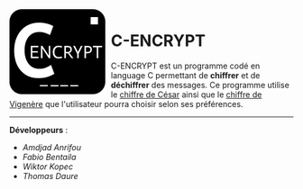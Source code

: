 <img  style="float: left; margin: 0 10px 0 0; " alt="" src="Logo_projet_C.png">

# **C-ENCRYPT**
<div>
C-ENCRYPT est un programme codé en language C permettant de <strong>chiffrer</strong> et de <strong>déchiffrer</strong> des messages. Ce programme utilise le <a href="https://fr.wikipedia.org/wiki/Chiffrement_par_d%C3%A9calage">chiffre de César</a> ainsi que le <a href="https://fr.wikipedia.org/wiki/Chiffre_de_Vigen%C3%A8re">chiffre de Vigenère</a> que l'utilisateur pourra choisir selon ses préférences.
</div>

---


<!-- à compléter  -->

**Développeurs** :
* *Amdjad Anrifou*
* *Fabio Bentaila*
* *Wiktor Kopec*
* *Thomas Daure*
